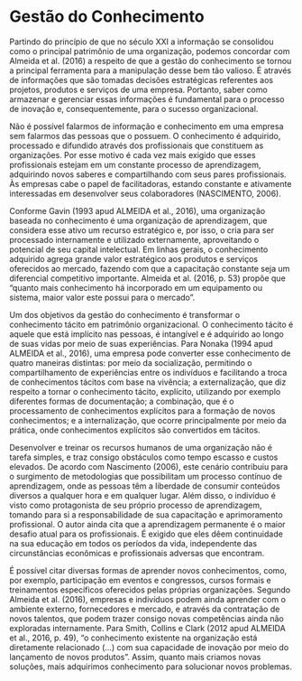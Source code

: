# Gestão do Conhecimento

Partindo do princípio de que no século XXI a informação se consolidou como o principal patrimônio de uma organização, podemos concordar com Almeida et al. (2016) a respeito de que a gestão do conhecimento se tornou a principal ferramenta para a manipulação desse bem tão valioso. É através de informações que são tomadas decisões estratégicas referentes aos projetos, produtos e serviços de uma empresa. Portanto, saber como armazenar e gerenciar essas informações é fundamental para o processo de inovação e, consequentemente, para o sucesso organizacional.

Não é possível falarmos de informação e conhecimento em uma empresa sem falarmos das pessoas que o possuem. O conhecimento é adquirido, processado e difundido através dos profissionais que constituem as organizações. Por esse motivo é cada vez mais exigido que esses profissionais estejam em um constante processo de aprendizagem, adquirindo novos saberes e compartilhando com seus pares profissionais. Às empresas cabe o papel de facilitadoras, estando constante e ativamente interessadas em desenvolver seus colaboradores (NASCIMENTO, 2006).

Conforme Gavin (1993 apud ALMEIDA et al., 2016), uma organização baseada no conhecimento é uma organização de aprendizagem, que considera esse ativo um recurso estratégico e, por isso, o cria para ser processado internamente e utilizado externamente, aproveitando o potencial de seu capital intelectual. Em linhas gerais, o conhecimento adquirido agrega grande valor estratégico aos produtos e serviços oferecidos ao mercado, fazendo com que a capacitação constante seja um diferencial competitivo importante. Almeida et al. (2016, p. 53) propõe que “quanto mais conhecimento há incorporado em um equipamento ou sistema, maior valor este possui para o mercado”.

Um dos objetivos da gestão do conhecimento é transformar o conhecimento tácito em patrimônio organizacional. O conhecimento tácito é aquele que está implícito nas pessoas, é intangível e é adquirido ao longo de suas vidas por meio de suas experiências. Para Nonaka (1994 apud ALMEIDA et al., 2016), uma empresa pode converter esse conhecimento de quatro maneiras distintas: por meio da socialização, permitindo o compartilhamento de experiências entre os indivíduos e facilitando a troca de conhecimentos tácitos com base na vivência; a externalização, que diz respeito a tornar o conhecimento tácito, explícito, utilizando por exemplo diferentes formas de documentação; a combinação, que é o processamento de conhecimentos explícitos para a formação de novos conhecimentos; e a internalização, que ocorre principalmente por meio da prática, onde conhecimentos explícitos são convertidos em tácitos.

Desenvolver e treinar os recursos humanos de uma organização não é tarefa simples, e traz consigo obstáculos como tempo escasso e custos elevados. De acordo com Nascimento (2006), este cenário contribuiu para o surgimento de metodologias que possibilitam um processo contínuo de aprendizagem, onde as pessoas têm a liberdade de consumir conteúdos diversos a qualquer hora e em qualquer lugar. Além disso, o indivíduo é visto como protagonista de seu próprio processo de aprendizagem, tomando para si a responsabilidade de sua capacitação e aprimoramento profissional. O autor ainda cita que a aprendizagem permanente é o maior desafio atual para os profissionais. É exigido que eles dêem continuidade na sua educação em todos os períodos da vida, independente das circunstâncias econômicas e profissionais adversas que encontram.

É possível citar diversas formas de aprender novos conhecimentos, como, por exemplo, participação em eventos e congressos, cursos formais e treinamentos específicos oferecidos pelas próprias organizações. Segundo Almeida et al. (2016), empresas e indivíduos podem ainda aprender com o ambiente externo, fornecedores e mercado, e através da contratação de novos talentos, que podem trazer consigo novas competências ainda não exploradas internamente. Para Smith, Collins e Clark (2012 apud ALMEIDA et al., 2016,       p. 49), “o conhecimento existente na organização está diretamente relacionado (...) com sua capacidade de inovação por meio do lançamento de novos produtos”. Assim, quanto mais criamos novas soluções, mais adquirimos conhecimento para solucionar novos problemas.
